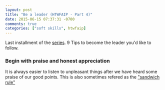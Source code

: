 ```yaml
---
layout: post
title: "Be a leader (HTWFAIP - Part 4)"
date: 2015-06-15 07:37:31 -0700
comments: true
categories: ["soft skills", htwfaip]
---
```


Last installment of the [series]. 9 Tips to become the leader you'd like to follow.

<!-- more -->

### Begin with praise and honest appreciation
It is always easier to listen to unpleasant things after we have heard some praise of our good points. This is also sometimes refered as the ["sandwich rule"]

[series]: http://localhost:4000/blog/categories/htwfaip/
["sandwich rule"]: http://lifehacker.com/297247/give-constructive-criticism